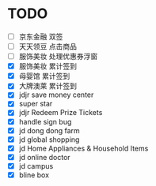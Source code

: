 # TODO
- [ ] 京东金融  双签
- [ ] 天天领豆  点击商品
- [ ] 服饰美妆  处理优惠券浮窗
- [x] 服饰美妆  累计签到
- [x] 母婴馆  累计签到
- [x] 大牌澳莱  累计签到
- [x] jdjr save money center
- [x] super star
- [x] jdjr Redeem Prize Tickets
- [x] handle sign bug
- [x] jd dong dong farm
- [x] jd global shopping
- [x] jd Home Appliances & Household Items
- [x] jd online doctor
- [x] jd campus
- [x] bline box
